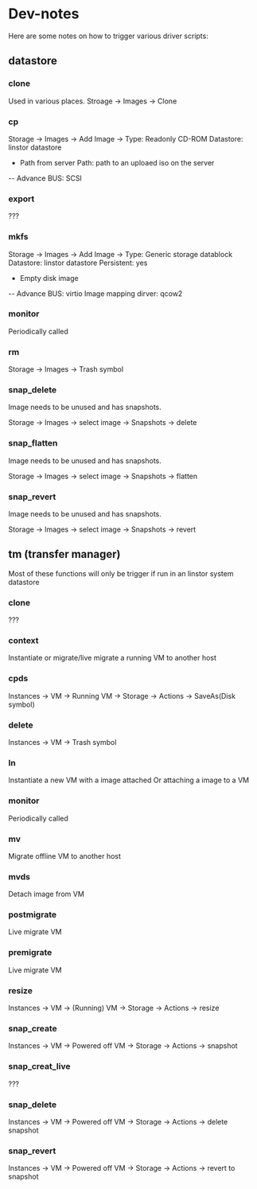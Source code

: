 # Dev-notes

Here are some notes on how to trigger various driver scripts:


## datastore

### clone

Used in various places.
Stroage -> Images -> Clone

### cp

Storage -> Images -> Add Image ->
Type: Readonly CD-ROM
Datastore: linstor datastore
* Path from server
Path: path to an uploaed iso on the server

-- Advance
BUS: SCSI

### export

???

### mkfs

Storage -> Images -> Add Image ->
Type: Generic storage datablock
Datastore: linstor datastore
Persistent: yes
* Empty disk image

-- Advance
BUS: virtio
Image mapping dirver: qcow2

### monitor

Periodically called

### rm

Storage -> Images -> Trash symbol

### snap_delete

Image needs to be unused and has snapshots.

Storage -> Images -> select image -> Snapshots -> delete

### snap_flatten

Image needs to be unused and has snapshots.

Storage -> Images -> select image -> Snapshots -> flatten

### snap_revert

Image needs to be unused and has snapshots.

Storage -> Images -> select image -> Snapshots -> revert


## tm  (transfer manager)

Most of these functions will only be trigger if run in an linstor system datastore


### clone

???

### context

Instantiate or migrate/live migrate a running VM to another host

### cpds

Instances -> VM -> Running VM -> Storage -> Actions -> SaveAs(Disk symbol)

### delete

Instances -> VM -> Trash symbol

### ln

Instantiate a new VM with a image attached
Or attaching a image to a VM

### monitor

Periodically called

### mv

Migrate offline VM to another host

### mvds

Detach image from VM

### postmigrate

Live migrate VM

### premigrate

Live migrate VM

### resize

Instances -> VM -> (Running) VM -> Storage -> Actions -> resize

### snap_create

Instances -> VM -> Powered off VM -> Storage -> Actions -> snapshot

### snap_creat_live

???

### snap_delete

Instances -> VM -> Powered off VM -> Storage -> Actions -> delete snapshot

### snap_revert

Instances -> VM -> Powered off VM -> Storage -> Actions -> revert to snapshot
